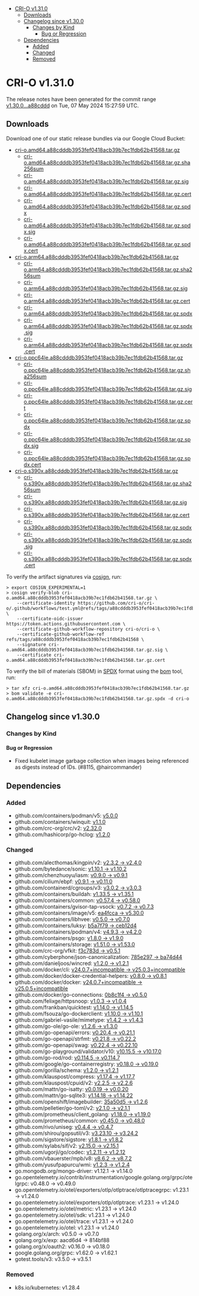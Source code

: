 - [CRI-O v1.31.0](#cri-o-v1310)
  - [Downloads](#downloads)
  - [Changelog since v1.30.0](#changelog-since-v1300)
    - [Changes by Kind](#changes-by-kind)
      - [Bug or Regression](#bug-or-regression)
  - [Dependencies](#dependencies)
    - [Added](#added)
    - [Changed](#changed)
    - [Removed](#removed)

# CRI-O v1.31.0

The release notes have been generated for the commit range
[v1.30.0...a88cddd](https://github.com/cri-o/cri-o/compare/v1.30.0...v1.31.0) on Tue, 07 May 2024 15:27:59 UTC.

## Downloads

Download one of our static release bundles via our Google Cloud Bucket:

- [cri-o.amd64.a88cdddb3953fef0418acb39b7ec1fdb62b41568.tar.gz](https://storage.googleapis.com/cri-o/artifacts/cri-o.amd64.a88cdddb3953fef0418acb39b7ec1fdb62b41568.tar.gz)
  - [cri-o.amd64.a88cdddb3953fef0418acb39b7ec1fdb62b41568.tar.gz.sha256sum](https://storage.googleapis.com/cri-o/artifacts/cri-o.amd64.a88cdddb3953fef0418acb39b7ec1fdb62b41568.tar.gz.sha256sum)
  - [cri-o.amd64.a88cdddb3953fef0418acb39b7ec1fdb62b41568.tar.gz.sig](https://storage.googleapis.com/cri-o/artifacts/cri-o.amd64.a88cdddb3953fef0418acb39b7ec1fdb62b41568.tar.gz.sig)
  - [cri-o.amd64.a88cdddb3953fef0418acb39b7ec1fdb62b41568.tar.gz.cert](https://storage.googleapis.com/cri-o/artifacts/cri-o.amd64.a88cdddb3953fef0418acb39b7ec1fdb62b41568.tar.gz.cert)
  - [cri-o.amd64.a88cdddb3953fef0418acb39b7ec1fdb62b41568.tar.gz.spdx](https://storage.googleapis.com/cri-o/artifacts/cri-o.amd64.a88cdddb3953fef0418acb39b7ec1fdb62b41568.tar.gz.spdx)
  - [cri-o.amd64.a88cdddb3953fef0418acb39b7ec1fdb62b41568.tar.gz.spdx.sig](https://storage.googleapis.com/cri-o/artifacts/cri-o.amd64.a88cdddb3953fef0418acb39b7ec1fdb62b41568.tar.gz.spdx.sig)
  - [cri-o.amd64.a88cdddb3953fef0418acb39b7ec1fdb62b41568.tar.gz.spdx.cert](https://storage.googleapis.com/cri-o/artifacts/cri-o.amd64.a88cdddb3953fef0418acb39b7ec1fdb62b41568.tar.gz.spdx.cert)
- [cri-o.arm64.a88cdddb3953fef0418acb39b7ec1fdb62b41568.tar.gz](https://storage.googleapis.com/cri-o/artifacts/cri-o.arm64.a88cdddb3953fef0418acb39b7ec1fdb62b41568.tar.gz)
  - [cri-o.arm64.a88cdddb3953fef0418acb39b7ec1fdb62b41568.tar.gz.sha256sum](https://storage.googleapis.com/cri-o/artifacts/cri-o.arm64.a88cdddb3953fef0418acb39b7ec1fdb62b41568.tar.gz.sha256sum)
  - [cri-o.arm64.a88cdddb3953fef0418acb39b7ec1fdb62b41568.tar.gz.sig](https://storage.googleapis.com/cri-o/artifacts/cri-o.arm64.a88cdddb3953fef0418acb39b7ec1fdb62b41568.tar.gz.sig)
  - [cri-o.arm64.a88cdddb3953fef0418acb39b7ec1fdb62b41568.tar.gz.cert](https://storage.googleapis.com/cri-o/artifacts/cri-o.arm64.a88cdddb3953fef0418acb39b7ec1fdb62b41568.tar.gz.cert)
  - [cri-o.arm64.a88cdddb3953fef0418acb39b7ec1fdb62b41568.tar.gz.spdx](https://storage.googleapis.com/cri-o/artifacts/cri-o.arm64.a88cdddb3953fef0418acb39b7ec1fdb62b41568.tar.gz.spdx)
  - [cri-o.arm64.a88cdddb3953fef0418acb39b7ec1fdb62b41568.tar.gz.spdx.sig](https://storage.googleapis.com/cri-o/artifacts/cri-o.arm64.a88cdddb3953fef0418acb39b7ec1fdb62b41568.tar.gz.spdx.sig)
  - [cri-o.arm64.a88cdddb3953fef0418acb39b7ec1fdb62b41568.tar.gz.spdx.cert](https://storage.googleapis.com/cri-o/artifacts/cri-o.arm64.a88cdddb3953fef0418acb39b7ec1fdb62b41568.tar.gz.spdx.cert)
- [cri-o.ppc64le.a88cdddb3953fef0418acb39b7ec1fdb62b41568.tar.gz](https://storage.googleapis.com/cri-o/artifacts/cri-o.ppc64le.a88cdddb3953fef0418acb39b7ec1fdb62b41568.tar.gz)
  - [cri-o.ppc64le.a88cdddb3953fef0418acb39b7ec1fdb62b41568.tar.gz.sha256sum](https://storage.googleapis.com/cri-o/artifacts/cri-o.ppc64le.a88cdddb3953fef0418acb39b7ec1fdb62b41568.tar.gz.sha256sum)
  - [cri-o.ppc64le.a88cdddb3953fef0418acb39b7ec1fdb62b41568.tar.gz.sig](https://storage.googleapis.com/cri-o/artifacts/cri-o.ppc64le.a88cdddb3953fef0418acb39b7ec1fdb62b41568.tar.gz.sig)
  - [cri-o.ppc64le.a88cdddb3953fef0418acb39b7ec1fdb62b41568.tar.gz.cert](https://storage.googleapis.com/cri-o/artifacts/cri-o.ppc64le.a88cdddb3953fef0418acb39b7ec1fdb62b41568.tar.gz.cert)
  - [cri-o.ppc64le.a88cdddb3953fef0418acb39b7ec1fdb62b41568.tar.gz.spdx](https://storage.googleapis.com/cri-o/artifacts/cri-o.ppc64le.a88cdddb3953fef0418acb39b7ec1fdb62b41568.tar.gz.spdx)
  - [cri-o.ppc64le.a88cdddb3953fef0418acb39b7ec1fdb62b41568.tar.gz.spdx.sig](https://storage.googleapis.com/cri-o/artifacts/cri-o.ppc64le.a88cdddb3953fef0418acb39b7ec1fdb62b41568.tar.gz.spdx.sig)
  - [cri-o.ppc64le.a88cdddb3953fef0418acb39b7ec1fdb62b41568.tar.gz.spdx.cert](https://storage.googleapis.com/cri-o/artifacts/cri-o.ppc64le.a88cdddb3953fef0418acb39b7ec1fdb62b41568.tar.gz.spdx.cert)
- [cri-o.s390x.a88cdddb3953fef0418acb39b7ec1fdb62b41568.tar.gz](https://storage.googleapis.com/cri-o/artifacts/cri-o.s390x.a88cdddb3953fef0418acb39b7ec1fdb62b41568.tar.gz)
  - [cri-o.s390x.a88cdddb3953fef0418acb39b7ec1fdb62b41568.tar.gz.sha256sum](https://storage.googleapis.com/cri-o/artifacts/cri-o.s390x.a88cdddb3953fef0418acb39b7ec1fdb62b41568.tar.gz.sha256sum)
  - [cri-o.s390x.a88cdddb3953fef0418acb39b7ec1fdb62b41568.tar.gz.sig](https://storage.googleapis.com/cri-o/artifacts/cri-o.s390x.a88cdddb3953fef0418acb39b7ec1fdb62b41568.tar.gz.sig)
  - [cri-o.s390x.a88cdddb3953fef0418acb39b7ec1fdb62b41568.tar.gz.cert](https://storage.googleapis.com/cri-o/artifacts/cri-o.s390x.a88cdddb3953fef0418acb39b7ec1fdb62b41568.tar.gz.cert)
  - [cri-o.s390x.a88cdddb3953fef0418acb39b7ec1fdb62b41568.tar.gz.spdx](https://storage.googleapis.com/cri-o/artifacts/cri-o.s390x.a88cdddb3953fef0418acb39b7ec1fdb62b41568.tar.gz.spdx)
  - [cri-o.s390x.a88cdddb3953fef0418acb39b7ec1fdb62b41568.tar.gz.spdx.sig](https://storage.googleapis.com/cri-o/artifacts/cri-o.s390x.a88cdddb3953fef0418acb39b7ec1fdb62b41568.tar.gz.spdx.sig)
  - [cri-o.s390x.a88cdddb3953fef0418acb39b7ec1fdb62b41568.tar.gz.spdx.cert](https://storage.googleapis.com/cri-o/artifacts/cri-o.s390x.a88cdddb3953fef0418acb39b7ec1fdb62b41568.tar.gz.spdx.cert)

To verify the artifact signatures via [cosign](https://github.com/sigstore/cosign), run:

```console
> export COSIGN_EXPERIMENTAL=1
> cosign verify-blob cri-o.amd64.a88cdddb3953fef0418acb39b7ec1fdb62b41568.tar.gz \
    --certificate-identity https://github.com/cri-o/cri-o/.github/workflows/test.yml@refs/tags/a88cdddb3953fef0418acb39b7ec1fdb62b41568 \
    --certificate-oidc-issuer https://token.actions.githubusercontent.com \
    --certificate-github-workflow-repository cri-o/cri-o \
    --certificate-github-workflow-ref refs/tags/a88cdddb3953fef0418acb39b7ec1fdb62b41568 \
    --signature cri-o.amd64.a88cdddb3953fef0418acb39b7ec1fdb62b41568.tar.gz.sig \
    --certificate cri-o.amd64.a88cdddb3953fef0418acb39b7ec1fdb62b41568.tar.gz.cert
```

To verify the bill of materials (SBOM) in [SPDX](https://spdx.org) format using the [bom](https://sigs.k8s.io/bom) tool, run:

```console
> tar xfz cri-o.amd64.a88cdddb3953fef0418acb39b7ec1fdb62b41568.tar.gz
> bom validate -e cri-o.amd64.a88cdddb3953fef0418acb39b7ec1fdb62b41568.tar.gz.spdx -d cri-o
```

## Changelog since v1.30.0

### Changes by Kind

#### Bug or Regression
 - Fixed kubelet image garbage collection when images being referenced as digests instead of IDs. (#8115, @haircommander)

## Dependencies

### Added
- github.com/containers/podman/v5: [v5.0.0](https://github.com/containers/podman/tree/v5.0.0)
- github.com/containers/winquit: [v1.1.0](https://github.com/containers/winquit/tree/v1.1.0)
- github.com/crc-org/crc/v2: [v2.32.0](https://github.com/crc-org/crc/tree/v2.32.0)
- github.com/hashicorp/go-hclog: [v1.2.0](https://github.com/hashicorp/go-hclog/tree/v1.2.0)

### Changed
- github.com/alecthomas/kingpin/v2: [v2.3.2 → v2.4.0](https://github.com/alecthomas/kingpin/compare/v2.3.2...v2.4.0)
- github.com/bytedance/sonic: [v1.10.1 → v1.10.2](https://github.com/bytedance/sonic/compare/v1.10.1...v1.10.2)
- github.com/chenzhuoyu/iasm: [v0.9.0 → v0.9.1](https://github.com/chenzhuoyu/iasm/compare/v0.9.0...v0.9.1)
- github.com/cilium/ebpf: [v0.9.1 → v0.11.0](https://github.com/cilium/ebpf/compare/v0.9.1...v0.11.0)
- github.com/containerd/cgroups/v3: [v3.0.2 → v3.0.3](https://github.com/containerd/cgroups/compare/v3.0.2...v3.0.3)
- github.com/containers/buildah: [v1.33.5 → v1.35.1](https://github.com/containers/buildah/compare/v1.33.5...v1.35.1)
- github.com/containers/common: [v0.57.4 → v0.58.0](https://github.com/containers/common/compare/v0.57.4...v0.58.0)
- github.com/containers/gvisor-tap-vsock: [v0.7.2 → v0.7.3](https://github.com/containers/gvisor-tap-vsock/compare/v0.7.2...v0.7.3)
- github.com/containers/image/v5: [ea4fcca → v5.30.0](https://github.com/containers/image/compare/ea4fcca...v5.30.0)
- github.com/containers/libhvee: [v0.5.0 → v0.7.0](https://github.com/containers/libhvee/compare/v0.5.0...v0.7.0)
- github.com/containers/luksy: [b5a7f79 → ceb12d4](https://github.com/containers/luksy/compare/b5a7f79...ceb12d4)
- github.com/containers/podman/v4: [v4.9.3 → v4.2.0](https://github.com/containers/podman/compare/v4.9.3...v4.2.0)
- github.com/containers/psgo: [v1.8.0 → v1.9.0](https://github.com/containers/psgo/compare/v1.8.0...v1.9.0)
- github.com/containers/storage: [v1.51.0 → v1.53.0](https://github.com/containers/storage/compare/v1.51.0...v1.53.0)
- github.com/crc-org/vfkit: [f3c783d → v0.5.1](https://github.com/crc-org/vfkit/compare/f3c783d...v0.5.1)
- github.com/cyberphone/json-canonicalization: [785e297 → ba74d44](https://github.com/cyberphone/json-canonicalization/compare/785e297...ba74d44)
- github.com/danieljoos/wincred: [v1.2.0 → v1.2.1](https://github.com/danieljoos/wincred/compare/v1.2.0...v1.2.1)
- github.com/docker/cli: [v24.0.7+incompatible → v25.0.3+incompatible](https://github.com/docker/cli/compare/v24.0.7...v25.0.3)
- github.com/docker/docker-credential-helpers: [v0.8.0 → v0.8.1](https://github.com/docker/docker-credential-helpers/compare/v0.8.0...v0.8.1)
- github.com/docker/docker: [v24.0.7+incompatible → v25.0.5+incompatible](https://github.com/docker/docker/compare/v24.0.7...v25.0.5)
- github.com/docker/go-connections: [0b8c1f4 → v0.5.0](https://github.com/docker/go-connections/compare/0b8c1f4...v0.5.0)
- github.com/felixge/httpsnoop: [v1.0.3 → v1.0.4](https://github.com/felixge/httpsnoop/compare/v1.0.3...v1.0.4)
- github.com/frankban/quicktest: [v1.14.0 → v1.14.5](https://github.com/frankban/quicktest/compare/v1.14.0...v1.14.5)
- github.com/fsouza/go-dockerclient: [v1.10.0 → v1.10.1](https://github.com/fsouza/go-dockerclient/compare/v1.10.0...v1.10.1)
- github.com/gabriel-vasile/mimetype: [v1.4.2 → v1.4.3](https://github.com/gabriel-vasile/mimetype/compare/v1.4.2...v1.4.3)
- github.com/go-ole/go-ole: [v1.2.6 → v1.3.0](https://github.com/go-ole/go-ole/compare/v1.2.6...v1.3.0)
- github.com/go-openapi/errors: [v0.20.4 → v0.21.1](https://github.com/go-openapi/errors/compare/v0.20.4...v0.21.1)
- github.com/go-openapi/strfmt: [v0.21.8 → v0.22.2](https://github.com/go-openapi/strfmt/compare/v0.21.8...v0.22.2)
- github.com/go-openapi/swag: [v0.22.4 → v0.22.10](https://github.com/go-openapi/swag/compare/v0.22.4...v0.22.10)
- github.com/go-playground/validator/v10: [v10.15.5 → v10.17.0](https://github.com/go-playground/validator/compare/v10.15.5...v10.17.0)
- github.com/go-rod/rod: [v0.114.5 → v0.114.7](https://github.com/go-rod/rod/compare/v0.114.5...v0.114.7)
- github.com/google/go-containerregistry: [v0.18.0 → v0.19.0](https://github.com/google/go-containerregistry/compare/v0.18.0...v0.19.0)
- github.com/gorilla/schema: [v1.2.0 → v1.2.1](https://github.com/gorilla/schema/compare/v1.2.0...v1.2.1)
- github.com/klauspost/compress: [v1.17.4 → v1.17.7](https://github.com/klauspost/compress/compare/v1.17.4...v1.17.7)
- github.com/klauspost/cpuid/v2: [v2.2.5 → v2.2.6](https://github.com/klauspost/cpuid/compare/v2.2.5...v2.2.6)
- github.com/mattn/go-isatty: [v0.0.19 → v0.0.20](https://github.com/mattn/go-isatty/compare/v0.0.19...v0.0.20)
- github.com/mattn/go-sqlite3: [v1.14.18 → v1.14.22](https://github.com/mattn/go-sqlite3/compare/v1.14.18...v1.14.22)
- github.com/openshift/imagebuilder: [35a50d5 → v1.2.6](https://github.com/openshift/imagebuilder/compare/35a50d5...v1.2.6)
- github.com/pelletier/go-toml/v2: [v2.1.0 → v2.1.1](https://github.com/pelletier/go-toml/compare/v2.1.0...v2.1.1)
- github.com/prometheus/client_golang: [v1.18.0 → v1.19.0](https://github.com/prometheus/client_golang/compare/v1.18.0...v1.19.0)
- github.com/prometheus/common: [v0.45.0 → v0.48.0](https://github.com/prometheus/common/compare/v0.45.0...v0.48.0)
- github.com/rivo/uniseg: [v0.4.4 → v0.4.7](https://github.com/rivo/uniseg/compare/v0.4.4...v0.4.7)
- github.com/shirou/gopsutil/v3: [v3.23.10 → v3.24.2](https://github.com/shirou/gopsutil/compare/v3.23.10...v3.24.2)
- github.com/sigstore/sigstore: [v1.8.1 → v1.8.2](https://github.com/sigstore/sigstore/compare/v1.8.1...v1.8.2)
- github.com/sylabs/sif/v2: [v2.15.0 → v2.15.1](https://github.com/sylabs/sif/compare/v2.15.0...v2.15.1)
- github.com/ugorji/go/codec: [v1.2.11 → v1.2.12](https://github.com/ugorji/go/compare/codec/v1.2.11...codec/v1.2.12)
- github.com/vbauerster/mpb/v8: [v8.6.2 → v8.7.2](https://github.com/vbauerster/mpb/compare/v8.6.2...v8.7.2)
- github.com/yusufpapurcu/wmi: [v1.2.3 → v1.2.4](https://github.com/yusufpapurcu/wmi/compare/v1.2.3...v1.2.4)
- go.mongodb.org/mongo-driver: v1.12.1 → v1.14.0
- go.opentelemetry.io/contrib/instrumentation/google.golang.org/grpc/otelgrpc: v0.48.0 → v0.49.0
- go.opentelemetry.io/otel/exporters/otlp/otlptrace/otlptracegrpc: v1.23.1 → v1.24.0
- go.opentelemetry.io/otel/exporters/otlp/otlptrace: v1.23.1 → v1.24.0
- go.opentelemetry.io/otel/metric: v1.23.1 → v1.24.0
- go.opentelemetry.io/otel/sdk: v1.23.1 → v1.24.0
- go.opentelemetry.io/otel/trace: v1.23.1 → v1.24.0
- go.opentelemetry.io/otel: v1.23.1 → v1.24.0
- golang.org/x/arch: v0.5.0 → v0.7.0
- golang.org/x/exp: aacd6d4 → 814bf88
- golang.org/x/oauth2: v0.16.0 → v0.18.0
- google.golang.org/grpc: v1.62.0 → v1.62.1
- gotest.tools/v3: v3.5.0 → v3.5.1

### Removed
- k8s.io/kubernetes: v1.28.4
